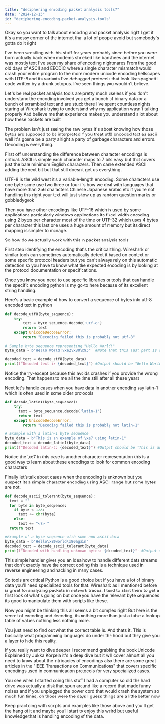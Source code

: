 ```yaml
---
title: "deciphering encoding packet analysis tools?"
date: "2024-12-13"
id: "deciphering-encoding-packet-analysis-tools"
---
```


Okay so you want to talk about encoding and packet analysis right I get it it's a messy corner of the internet that a lot of people avoid but somebody's gotta do it right

I've been wrestling with this stuff for years probably since before you were born actually back when modems shrieked like banshees and the internet was mostly text I’ve seen my share of encoding nightmares From the good old days of ASCII and EBCDIC where a single character mismatch would crash your entire program to the more modern unicode encoding hellscapes with UTF-8 and its variants I’ve debugged protocols that look like spaghetti code written by a drunk octopus. I've seen things you wouldn't believe.

Let's be real packet analysis tools are pretty much useless if you don't understand the encoding involved you get a bunch of binary data or a bunch of scrambled text and are stuck there I've spent countless nights staring at Wireshark trying to understand why my application wasn't talking properly And believe me that experience makes you understand a lot about how these packets are built

The problem isn't just seeing the raw bytes it's about knowing how those bytes are supposed to be interpreted if you treat utf8 encoded text as ascii well it's gonna be a party alright a party of garbage characters and errors. Decoding is everything.

First off understanding the difference between character encodings is critical. ASCII is simple each character maps to 7 bits easy but that covers just the bare minimum English characters. Then came extended ASCII adding the next bit but that still doesn’t get us everything.

UTF-8 is the wild west it's a variable-length encoding. Some characters use one byte some use two three or four it’s how we deal with languages that have more than 256 characters Chinese Japanese Arabic etc if you’re not handling this right your text will just show up as random question marks or gobbledygook

Then you have other encodings like UTF-16 which is used by some applications particularly windows applications its fixed-width encoding using 2 bytes per character most of the time or UTF-32 which uses 4 bytes per character this last one uses a huge amount of memory but its direct mapping is simpler to manage.

So how do we actually work with this in packet analysis tools

First step identifying the encoding that's the critical thing. Wireshark or similar tools can sometimes automatically detect it based on context or some specific protocol headers but you can't always rely on this automatic detection so you have to know what the expected encoding is by looking at the protocol documentation or specifications.

Once you know you need to use specific libraries or tools that can handle the specific encoding python is my go-to here because of its excellent string handling.

Here's a basic example of how to convert a sequence of bytes into utf-8 encoded text in python

```python
def decode_utf8(byte_sequence):
    try:
        text = byte_sequence.decode('utf-8')
        return text
    except UnicodeDecodeError:
        return "Decoding failed this is probably not utf-8"

# Sample byte sequence representing "Hello World!"
byte_data = b"Hello World!\xe2\x80\x93"  #Note that this last part is a dash that is different from a hyphen

decoded_text = decode_utf8(byte_data)
print(f"Decoded text is {decoded_text}") #Output should be "Hello World!–"
```

Notice the try-except because this avoids crashes if you provide the wrong encoding. That happens to me all the time still after all these years

Next let's handle cases when you have data in another encoding say latin-1 which is often used in some older protocols

```python
def decode_latin1(byte_sequence):
    try:
      text = byte_sequence.decode('latin-1')
      return text
    except UnicodeDecodeError:
        return "Decoding failed this is probably not latin-1"

# Example with a latin-1 byte sequence
byte_data = b"This is an example of \xe7 using latin-1"
decoded_text = decode_latin1(byte_data)
print(f"Decoded latin-1: {decoded_text}") #Output should be "This is an example of ç using latin-1"
```
Notice the \xe7 in this case is another character representation this is a good way to learn about these encodings to look for common encoding characters

Finally let’s talk about cases when the encoding is unknown but you suspect its a simple character encoding using ASCII range but some bytes are not.

```python
def decode_ascii_tolerant(byte_sequence):
  text = ""
  for byte in byte_sequence:
    if byte < 128:
      text += chr(byte)
    else:
      text += "<?> "
  return text

#Example of a byte sequence with some non ASCII data
byte_data = b"Hello\x80world\x80again"
decoded_text = decode_ascii_tolerant(byte_data)
print(f"Decoded with handling unknown bytes: {decoded_text}") #Output should be Hello<?> world<?>again
```
This simple handler gives you an idea how to handle different data streams that don't exactly have the correct coding this is a technique used in reverse engineering and hacking in many cases.

So tools are critical Python is a good choice but if you have a lot of binary data you'll need specialized tools for that. Wireshark as I mentioned before is great for analyzing packets in network traces. I tend to start there to get a first look of what's going on but once you have the relevant byte sequences its good to manipulate them with scripts like these.

Now you might be thinking this all seems a bit complex right But here is the secret of encoding and decoding, its nothing more than just a table a lookup table of values nothing less nothing more.

You just need to find out what the correct table is. And thats it. This is basically what programming languages do under the hood but they give you a layer to hide this reality.

If you really want to dive deeper I recommend grabbing the book Unicode Explained by Jukka Korpela it's a deep dive but it will cover almost all you need to know about the intricacies of encodings also there are some great articles in the "IEEE Transactions on Communications" that covers specific encodings used in communication protocols for very specialized cases.

You see when I started doing this stuff I had a computer so old the hard drive was actually a disk that spun around like a record that made funny noises and if you unplugged the power cord that would crash the system so much fun times, oh those were the days I guess things are a little better now

Keep practicing with scripts and examples like those above and you'll get the hang of it and maybe you’ll start to enjoy this weird but useful knowledge that is handling encoding of the data.
